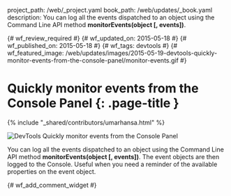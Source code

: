 project_path: /web/_project.yaml
book_path: /web/updates/_book.yaml
description: You can log all the events dispatched to an object using the Command Line API method <strong>monitorEvents(object [, events])</strong>.

{# wf_review_required #}
{# wf_updated_on: 2015-05-18 #}
{# wf_published_on: 2015-05-18 #}
{# wf_tags: devtools #}
{# wf_featured_image: /web/updates/images/2015-05-19-devtools-quickly-monitor-events-from-the-console-panel/monitor-events.gif #}

# Quickly monitor events from the Console Panel {: .page-title }

{% include "_shared/contributors/umarhansa.html" %}


<img src="/web/updates/images/2015-05-19-devtools-quickly-monitor-events-from-the-console-panel/monitor-events.gif" alt="DevTools Quickly monitor events from the Console Panel">

You can log all the events dispatched to an object using the Command Line API method <strong>monitorEvents(object [, events])</strong>. The event objects are then logged to the Console. Useful when you need a reminder of the available properties on the event object.﻿


{# wf_add_comment_widget #}
